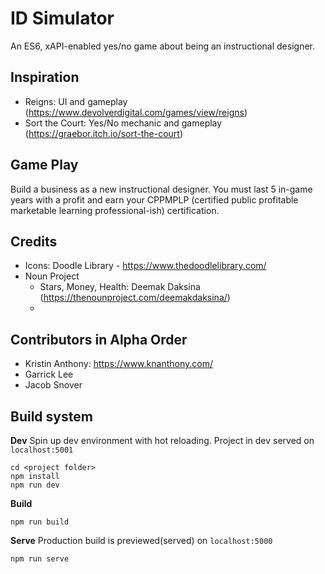 # ID Simulator
An ES6, xAPI-enabled yes/no game about being an instructional designer.

## Inspiration

- Reigns: UI and gameplay (https://www.devolverdigital.com/games/view/reigns)
- Sort the Court: Yes/No mechanic and gameplay (https://graebor.itch.io/sort-the-court)

## Game Play

Build a business as a new instructional designer. You must last 5 in-game years with a profit and earn your CPPMPLP (certified public profitable marketable learning professional-ish) certification.

## Credits

- Icons: Doodle Library - https://www.thedoodlelibrary.com/
- Noun Project
  - Stars, Money, Health: Deemak Daksina (https://thenounproject.com/deemakdaksina/)
  - 

## Contributors in Alpha Order

- Kristin Anthony: https://www.knanthony.com/
- Garrick Lee
- Jacob Snover

## Build system

__Dev__
Spin up dev environment with hot reloading. Project in dev served on `localhost:5001`

```
cd <project folder>
npm install
npm run dev
```

__Build__

```
npm run build
```

__Serve__
Production build is previewed(served) on `localhost:5000`

```
npm run serve
```

